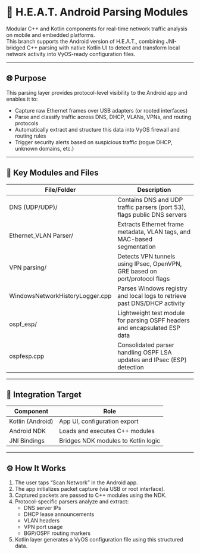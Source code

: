 # 📱 H.E.A.T. Android Parsing Modules

Modular C++ and Kotlin components for real-time network traffic analysis on mobile and embedded platforms.  
This branch supports the Android version of H.E.A.T., combining JNI-bridged C++ parsing with native Kotlin UI to detect and transform local network activity into VyOS-ready configuration files.

---

## 🌐 Purpose

This parsing layer provides protocol-level visibility to the Android app and enables it to:

- Capture raw Ethernet frames over USB adapters (or rooted interfaces)
- Parse and classify traffic across DNS, DHCP, VLANs, VPNs, and routing protocols
- Automatically extract and structure this data into VyOS firewall and routing rules
- Trigger security alerts based on suspicious traffic (rogue DHCP, unknown domains, etc.)

---

## 📁 Key Modules and Files

| File/Folder                        | Description                                                                 |
|------------------------------------|-----------------------------------------------------------------------------|
| DNS (UDP/UDP)/                   | Contains DNS and UDP traffic parsers (port 53), flags public DNS servers   |
| Ethernet_VLAN Parser/           | Extracts Ethernet frame metadata, VLAN tags, and MAC-based segmentation     |
| VPN parsing/                     | Detects VPN tunnels using IPsec, OpenVPN, GRE based on port/protocol flags |
| WindowsNetworkHistoryLogger.cpp | Parses Windows registry and local logs to retrieve past DNS/DHCP activity   |
| ospf_esp/                        | Lightweight test module for parsing OSPF headers and encapsulated ESP data |
| ospfesp.cpp                      | Consolidated parser handling OSPF LSA updates and IPsec (ESP) detection     |

---

## 🔌 Integration Target

| Component        | Role                                  |
|------------------|----------------------------------------|
| Kotlin (Android) | App UI, configuration export           |
| Android NDK      | Loads and executes C++ modules         |
| JNI Bindings     | Bridges NDK modules to Kotlin logic    |

---

## ⚙️ How It Works

1. The user taps “Scan Network” in the Android app.
2. The app initializes packet capture (via USB or root interface).
3. Captured packets are passed to C++ modules using the NDK.
4. Protocol-specific parsers analyze and extract:
   - DNS server IPs
   - DHCP lease announcements
   - VLAN headers
   - VPN port usage
   - BGP/OSPF routing markers
5. Kotlin layer generates a VyOS configuration file using this structured data.
